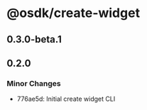 # @osdk/create-widget

## 0.3.0-beta.1

## 0.2.0

### Minor Changes

- 776ae5d: Initial create widget CLI
